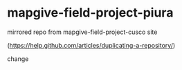 # mapgive-field-project-piura

mirrored repo from mapgive-field-project-cusco site

(https://help.github.com/articles/duplicating-a-repository/)

change

